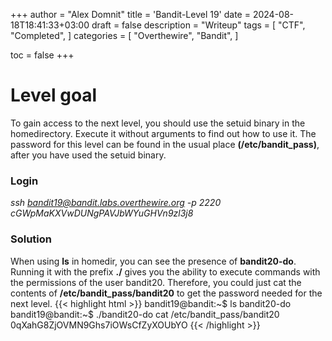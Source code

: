 +++
author = "Alex Domnit"
title = 'Bandit-Level 19'
date = 2024-08-18T18:41:33+03:00
draft = false
description = "Writeup"
tags = [
    "CTF",
    "Completed",
]
categories = [
    "Overthewire",
    "Bandit",
]

toc = false
+++

# Level goal
To gain access to the next level, you should use the setuid binary in the homedirectory. Execute it without arguments to find out how to use it. The password for this level can be found in the usual place **(/etc/bandit_pass)**, after you have used the setuid binary.

### Login
*ssh bandit19@bandit.labs.overthewire.org -p 2220*\
*cGWpMaKXVwDUNgPAVJbWYuGHVn9zl3j8*

### Solution
When using **ls** in homedir, you can see the presence of **bandit20-do**. Running it with the prefix **./** gives you the ability to execute commands with the permissions of the user bandit20. Therefore, you could just cat the contents of **/etc/bandit_pass/bandit20** to get the password needed for the next level.
{{< highlight html >}}
bandit19@bandit:~$ ls
bandit20-do
bandit19@bandit:~$ ./bandit20-do cat /etc/bandit_pass/bandit20
0qXahG8ZjOVMN9Ghs7iOWsCfZyXOUbYO
{{< /highlight >}}
